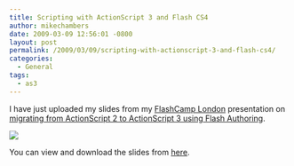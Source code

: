 ```yaml
---
title: Scripting with ActionScript 3 and Flash CS4
author: mikechambers
date: 2009-03-09 12:56:01 -0800
layout: post
permalink: /2009/03/09/scripting-with-actionscript-3-and-flash-cs4/
categories:
  - General
tags:
  - as3
---
```


I have just uploaded my slides from my [FlashCamp London][1] presentation on [migrating from ActionScript 2 to ActionScript 3 using Flash Authoring][2].  
<!--more-->

![](http://twitpic.com/show/thumb/1p96k.jpg)

You can view and download the slides from [here][2].

 [1]: http://www.flashcamp.co.uk/
 [2]: https://share.acrobat.com/adc/document.do?docid=d305d49f-0ebe-4f2e-8f5b-9608fc2171d0
 [3]: http://twitpic.com/1p96k "The timeline is not evil! on TwitPic"